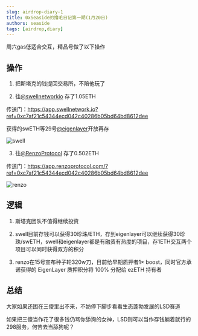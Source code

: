 ```yaml
---
slug: airdrop-diary-1
title: 0xSeaside的撸毛日记第一期(1月20日)
authors: seaside
tags: [airdrop,diary]
---
```


周六gas低适合交互，精品号做了以下操作

## 操作

1. 把斯塔克的钱提回交易所，不陪他玩了

2. 往[@swellnetworkio](https://twitter.com/swellnetworkio) 存了1.05ETH

传送门：https://app.swellnetwork.io?ref=0xc7af21c54344ecd042c40286b05bd64bd8612dee

获得的swETH等29号[@eigenlayer](https://twitter.com/eigenlayer)开放再存

![swell](/img/blog/airdrop-diary-1/1.jpg)

3. 往[@RenzoProtocol](https://twitter.com/RenzoProtocol) 存了0.502ETH

传送门：https://app.renzoprotocol.com/?ref=0xc7af21c54344ecd042c40286b05bd64bd8612dee

![renzo](/img/blog/airdrop-diary-1/2.jpg)

## 逻辑

1. 斯塔克团队不值得继续投资

2. swell目前存钱可以获得30珍珠/ETH，存到eigenlayer可以继续获得30珍珠/swETH，swell和eigenlayer都是有融资有热度的项目，存1ETH交互两个项目可以同时获得双方的积分

3. renzo在15号宣布种子轮320w刀，目前给早期质押者1× boost，同时官方承诺获得的 EigenLayer 质押积分将 100% 分配给 ezETH 持有者

## 总结

大家如果还困在三傻里出不来，不妨停下脚步看看生态蓬勃发展的LSD赛道

如果把三傻当作花了很多钱仍骂你舔狗的女神，LSD则可以当作存钱躺着就行的298服务，何苦去当舔狗呢？